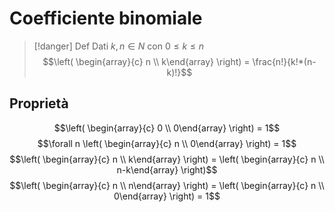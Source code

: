 # Coefficiente binomiale
> [!danger] Def
> Dati $k, n \in N$ con $0 \leq k \leq n$
>$$\left( \begin{array}{c} n \\ k\end{array} \right) = \frac{n!}{k!*(n-k)!}$$

## Proprietà

$$\left( \begin{array}{c} 0 \\ 0\end{array} \right) = 1$$
$$\forall n \left( \begin{array}{c} n \\ 0\end{array} \right) = 1$$$$\left( \begin{array}{c} n \\ k\end{array} \right) = \left( \begin{array}{c} n \\ n-k\end{array} \right)$$$$\left( \begin{array}{c} n \\ n\end{array} \right) = \left( \begin{array}{c} n \\ 0\end{array} \right) = 1$$

